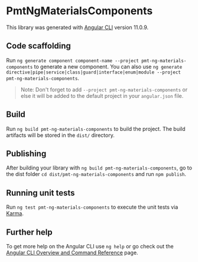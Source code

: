 # PmtNgMaterialsComponents

This library was generated with [Angular CLI](https://github.com/angular/angular-cli) version 11.0.9.

## Code scaffolding

Run `ng generate component component-name --project pmt-ng-materials-components` to generate a new component. You can also use `ng generate directive|pipe|service|class|guard|interface|enum|module --project pmt-ng-materials-components`.
> Note: Don't forget to add `--project pmt-ng-materials-components` or else it will be added to the default project in your `angular.json` file. 

## Build

Run `ng build pmt-ng-materials-components` to build the project. The build artifacts will be stored in the `dist/` directory.

## Publishing

After building your library with `ng build pmt-ng-materials-components`, go to the dist folder `cd dist/pmt-ng-materials-components` and run `npm publish`.

## Running unit tests

Run `ng test pmt-ng-materials-components` to execute the unit tests via [Karma](https://karma-runner.github.io).

## Further help

To get more help on the Angular CLI use `ng help` or go check out the [Angular CLI Overview and Command Reference](https://angular.io/cli) page.
